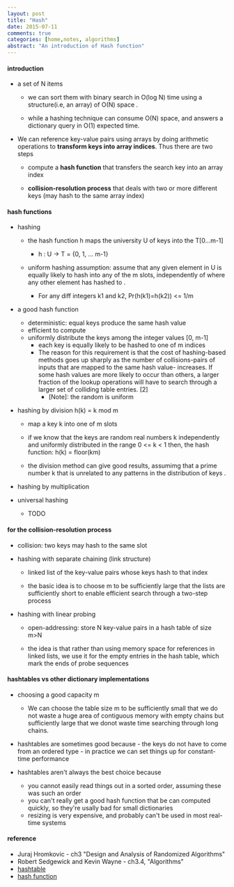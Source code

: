 ```yaml
---
layout: post
title: "Hash"
date: 2015-07-11
comments: true
categories: [home,notes, algorithms]
abstract: "An introduction of Hash function"
---
```

#### introduction
* a set of N items
    - we can sort them with binary search in O(log N) time using a structure(i.e, an array) of O(N) space .

    - while a hashing technique can consume O(N) space, and answers
    a dictionary query in O(1) expected time.

* We can reference key-value pairs using arrays by doing arithmetic operations to **transform keys into array
 indices**. Thus there are two steps

    - compute a **hash function** that transfers the search key into an array index

    - **collision-resolution process** that deals with two or more different keys (may hash to the same array index)

#### hash functions
  * hashing
    - the hash function h maps the university U of keys into the T[0...m-1]
       + h : U -> T = {0, 1, ... m-1}

    - uniform hashing assumption: assume that any given element in U is equally likely to hash into
      any of the m slots, independently of where any other element has hashed to .
       + For any diff integers k1 and k2, Pr(h(k1)=h(k2)) <= 1/m

  * a good hash function
    - deterministic: equal keys produce the same hash value
    - efficient to compute
    - uniformly distribute the keys among the integer values [0, m-1]
      + each key is equally likely to be hashed to one of m indices
      + The reason for this requirement is that the cost of hashing-based methods goes up sharply
      as the number of collisions-pairs of inputs that are mapped to the same hash value- increases.
      If some hash values are more likely to occur than others, a larger fraction of the lookup
      operations will have to search through a larger set of colliding table entries. [2]
         - [Note]: the random is uniform

  * hashing by division h(k) = k mod m
    - map a key k into one of m slots

    - if we know that the keys are random real numbers k
        independently and uniformly distributed in the range 0 <= k < 1
        then, the hash function: h(k) = floor(km)

    - the division method can give good results, assumimg that a prime
      number k that is unrelated to any patterns in the distribution of keys .

  * hashing by multiplication

  * universal hashing
    - TODO

#### for the collision-resolution process
  * collision: two keys may hash to the same slot

  * hashing with separate chaining (link structure)
    - linked list of the key-value pairs whose keys hash to that index

    - the basic idea is to choose m to be sufficiently large that the lists are sufficiently short to enable
    efficient search through a two-step process

  * hashing with linear probing
    - open-addressing: store N key-value pairs in a hash table of size m>N

    - the idea is that rather than using memory space for references in linked lists, we use it for
    the empty entries in the hash table, which mark the ends of probe sequences

#### hashtables vs other dictionary implementations
  * choosing a good capacity m
    - We can choose the table size m to be sufficiently small that we do not waste a huge area of
  contiguous memory with empty chains but sufficiently large that we donot waste time searching through
  long chains.

  *  hashtables are sometimes good because
    - the keys do not have to come from an ordered type
    - in practice we can set things up for constant-time performance

  * hashtables aren't always the best choice because
    - you cannot easily read things out in a sorted order, assuming these was such an order
    - you can't really get a good hash function that be can computed quickly, so they're usally
  bad for small dictionaries
    - resizing is very expensive, and probably can't be used in most real-time systems

#### reference
  * Juraj Hromkovic - ch3 "Design and Analysis of Randomized Algorithms"
  * Robert Sedgewick and Kevin Wayne - ch3.4, "Algorithms"
  * [hashtable](http://cs.lmu.edu/~ray/notes/hashtables/)
  * [hash function](https://en.wikipedia.org/wiki/Hash_function)
